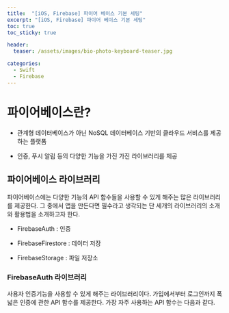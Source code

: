 ```yaml
---
title:  "[iOS, Firebase] 파이어 베이스 기본 세팅"
excerpt: "[iOS, Firebase] 파이어 베이스 기본 세팅"
toc: true
toc_sticky: true

header:
  teaser: /assets/images/bio-photo-keyboard-teaser.jpg

categories:
  - Swift
  - Firebase
---
```

# 파이어베이스란?

- 관계형 데이터베이스가 아닌 NoSQL 데이터베이스 기반의 클라우드 서비스를 제공하는 플랫폼

- 인증, 푸시 알림 등의 다양한 기능을 가진 가진 라이브러리를 제공

## 파이어베이스 라이브러리
파이어베이스에는 다양한 기능의 API 함수들을 사용할 수 있게 해주는 많은 라이브러리를 제공한다. 그 중에서 앱을 만든다면 필수라고 생각되는 단 세개의 라이브러리의 소개와 활용법을 소개하고자 한다.

- FirebaseAuth : 인증

- FirebaseFirestore : 데이터 저장

- FirebaseStorage : 파일 저장소

### FirebaseAuth 라이브러리
사용자 인증기능을 사용할 수 있게 해주는 라이브러리이다. 가입에서부터 로그인까지 폭넓은 인증에 관한 API 함수를 제공한다. 가장 자주 사용하는 API 함수는 다음과 같다.

